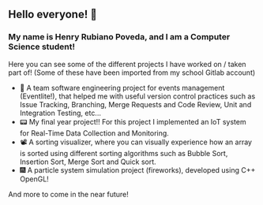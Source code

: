 ## Hello everyone! 👋 
### My name is Henry Rubiano Poveda, and I am a Computer Science student!

Here you can see some of the different projects I have worked on / taken part of! (Some of these have been imported from my school Gitlab account)

- 📆 A team software engineering project for events management (Eventlite!), that helped me with useful version control practices such as Issue Tracking, Branching, Merge Requests and Code Review, Unit and Integration Testing, etc... 
- 📟 My final year project!! For this project I implemented an IoT system for Real-Time Data Collection and Monitoring.
- 📽 A sorting visualizer, where you can visually experience how an array is sorted using different sorting algorithms such as Bubble Sort, Insertion Sort, Merge Sort and Quick sort. 
- 🎆 A particle system simulation project (fireworks), developed using C++ OpenGL!

And more to come in the near future!

<!---
henrydrp10/henrydrp10 is a ✨ special ✨ repository because its `README.md` (this file) appears on your GitHub profile.
You can click the Preview link to take a look at your changes.
--->
